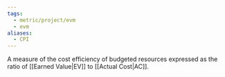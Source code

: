```yaml
---
tags:
  - metric/project/evm
  - evm
aliases:
  - CPI
---
```

A measure of the cost efficiency of budgeted resources expressed as the ratio of [[Earned Value|EV]] to [[Actual Cost|AC]].